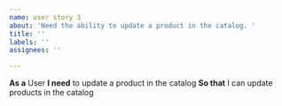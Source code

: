```yaml
---
name: user story 3
about: 'Need the ability to update a product in the catalog. '
title: ''
labels: ''
assignees: ''

---
```


**As a** User
 **I need**  to update  a product in the catalog 
 **So that** I can update   products in the catalog
